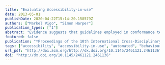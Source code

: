 ```yaml
---
title: "Evaluating Accessibility-in-use"
date: 2013-05-01
publishDate: 2020-04-22T15:14:20.158579Z
authors: ["Markel Vigo", "Simon Harper"]
publication_types: ["1"]
abstract: "Evidence suggests that guidelines employed in conformance testing do not catch all the accessibility barriers encountered by users on the Web. Since accessibility is strongly tied to the users' experience there is a subjective perception of accessibility barriers and their severity. What is more, not only intangible qualities characterise the way in which these barriers are perceived, but also navigation styles, age, onset, expertise and abilities play a key role. In order to overcome the limitations of conformance testing and catch the problems that emerge during the interaction we propose a user-interaction-driven method to automatically report accessibility problems. To do so, we initially isolate the problematic situations faced by users and the tactics employed in such situations. These tactics are considered behavioural markers of cognitive processes that indicate problematic situations; the presence of tactics denotes the presence of problems. Then, we design and deploy algorithms to automatically detect the exhibition of these tactics and consequently detect problematic situations. WebTactics, a tool that unobtrusively detects and reports the problematic situations undergone by visually disabled users illustrates the method we propose."
featured: false
publication: "*Proceedings of the 10th International Cross-Disciplinary Conference on Web Accessibility*"
tags: ["accessibility", "accessibility-in-use", "automated", "behavioural sciences", "evaluation", "tactics", "web"]
url_pdf: "http://doi.acm.org/http://dx.doi.org/10.1145/2461121.2461136"
doi: "http://dx.doi.org/10.1145/2461121.2461136"
---
```



